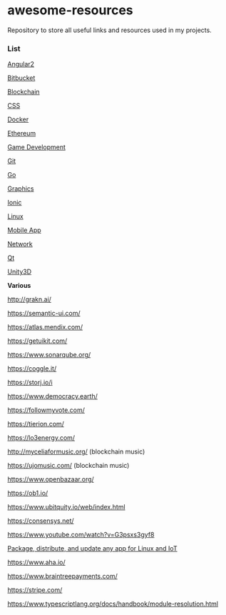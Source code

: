 # awesome-resources

Repository to store all useful links and resources used in my projects.

### List

[Angular2](src/Angular2/)

[Bitbucket](./src/Bitbucket/)

[Blockchain](./src/Blockchain/)

[CSS](./src/Css/)

[Docker](src/Docker/)

[Ethereum](src/Ethereum/)

[Game Development](./src/GameDev/)

[Git](./src/Git/)

[Go](./src/Go/)

[Graphics](./src/Graphics/)

[Ionic](src/Ionic/)

[Linux](./src/Linux/)

[Mobile App](./src/MobileApp/)

[Network](./src/Network/)

[Qt](./src/Qt/)

[Unity3D](src/Unity/)

**Various**

http://grakn.ai/

https://semantic-ui.com/

https://atlas.mendix.com/

https://getuikit.com/

https://www.sonarqube.org/

https://coggle.it/

https://storj.io/i

https://www.democracy.earth/

https://followmyvote.com/

https://tierion.com/

https://lo3energy.com/

http://myceliaformusic.org/ (blockchain music)

https://ujomusic.com/ (blockchain music)

https://www.openbazaar.org/

https://ob1.io/

https://www.ubitquity.io/web/index.html

https://consensys.net/

https://www.youtube.com/watch?v=G3psxs3gyf8

[Package, distribute, and update any app for Linux and IoT](https://snapcraft.io/)

https://www.aha.io/

https://www.braintreepayments.com/

https://stripe.com/

https://www.typescriptlang.org/docs/handbook/module-resolution.html

